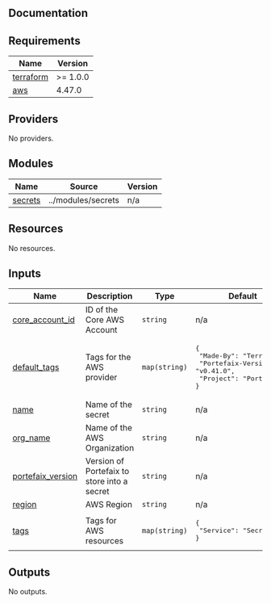 ## Documentation

<!-- BEGINNING OF PRE-COMMIT-TERRAFORM DOCS HOOK -->

## Requirements

| Name                                                                     | Version  |
| ------------------------------------------------------------------------ | -------- |
| <a name="requirement_terraform"></a> [terraform](#requirement_terraform) | >= 1.0.0 |
| <a name="requirement_aws"></a> [aws](#requirement_aws)                   | 4.47.0   |

## Providers

No providers.

## Modules

| Name                                                     | Source             | Version |
| -------------------------------------------------------- | ------------------ | ------- |
| <a name="module_secrets"></a> [secrets](#module_secrets) | ../modules/secrets | n/a     |

## Resources

No resources.

## Inputs

| Name                                                                                  | Description                                 | Type          | Default                                                                                                      | Required |
| ------------------------------------------------------------------------------------- | ------------------------------------------- | ------------- | ------------------------------------------------------------------------------------------------------------ | :------: |
| <a name="input_core_account_id"></a> [core\_account\_id](#input_core_account_id)      | ID of the Core AWS Account                  | `string`      | n/a                                                                                                          |   yes    |
| <a name="input_default_tags"></a> [default\_tags](#input_default_tags)                | Tags for the AWS provider                   | `map(string)` | <pre>{<br> "Made-By": "Terraform",<br> "Portefaix-Version": "v0.41.0",<br> "Project": "Portefaix"<br>}</pre> |    no    |
| <a name="input_name"></a> [name](#input_name)                                         | Name of the secret                          | `string`      | n/a                                                                                                          |   yes    |
| <a name="input_org_name"></a> [org\_name](#input_org_name)                            | Name of the AWS Organization                | `string`      | n/a                                                                                                          |   yes    |
| <a name="input_portefaix_version"></a> [portefaix\_version](#input_portefaix_version) | Version of Portefaix to store into a secret | `string`      | n/a                                                                                                          |   yes    |
| <a name="input_region"></a> [region](#input_region)                                   | AWS Region                                  | `string`      | n/a                                                                                                          |   yes    |
| <a name="input_tags"></a> [tags](#input_tags)                                         | Tags for AWS resources                      | `map(string)` | <pre>{<br> "Service": "Secrets"<br>}</pre>                                                                   |    no    |

## Outputs

No outputs.

<!-- END OF PRE-COMMIT-TERRAFORM DOCS HOOK -->
